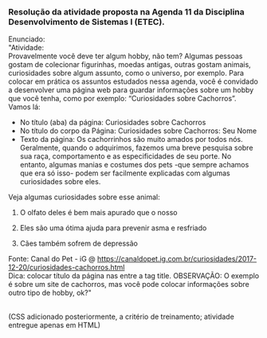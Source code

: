 ### Resolução da atividade proposta na Agenda 11 da Disciplina Desenvolvimento de Sistemas I (ETEC).

Enunciado:<br>
"Atividade:<br>
Provavelmente você deve ter algum hobby, não tem? Algumas pessoas gostam de colecionar figurinhas, moedas antigas, outras gostam animais, curiosidades sobre algum assunto, como o universo, por exemplo.
Para colocar em prática os assuntos estudados nessa agenda, você é convidado a desenvolver uma página web para guardar informações sobre um hobby que você tenha, como por exemplo: “Curiosidades sobre Cachorros”.<br>
Vamos lá:
- No título (aba) da página: Curiosidades sobre Cachorros
- No título do corpo da Página: Curiosidades sobre Cachorros: Seu Nome
- Texto da página:
Os cachorrinhos são muito amados por todos nós. Geralmente, quando o adquirimos, fazemos uma breve pesquisa sobre sua raça, comportamento e as especificidades de seu porte. No entanto, algumas manias e costumes dos pets -que sempre achamos que era só isso- podem ser facilmente explicadas com algumas curiosidades sobre eles. 

Veja algumas curiosidades sobre esse animal:

1. O olfato deles é bem mais apurado que o nosso 

2. Eles são uma ótima ajuda para prevenir asma e resfriado

3. Cães também sofrem de depressão

Fonte: Canal do Pet - iG @ https://canaldopet.ig.com.br/curiosidades/2017-12-20/curiosidades-cachorros.html <br>
Dica: colocar título da página nas entre a tag title.
OBSERVAÇÃO: O exemplo é sobre um site de cachorros, mas você pode colocar informações sobre outro tipo de hobby, ok?"

<br>
(CSS adicionado posteriormente, a critério de treinamento; atividade entregue apenas em HTML)